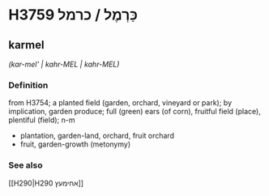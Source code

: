 # H3759 כַּרְמֶל / כרמל

## karmel

_(kar-mel' | kahr-MEL | kahr-MEL)_

### Definition

from H3754; a planted field (garden, orchard, vineyard or park); by implication, garden produce; full (green) ears (of corn), fruitful field (place), plentiful (field); n-m

- plantation, garden-land, orchard, fruit orchard
- fruit, garden-growth (metonymy)

### See also

[[H290|H290 אחימעץ]]

